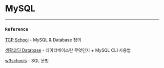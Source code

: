 # MySQL
___
### `Reference`

[TCP School][link] - MySQL & Database 정의

[link]: http://tcpschool.com/mysql/intro
[생활코딩 Database][link2] - 데이터베이스란 무엇인지 + MySQL CLI 사용법

[link2]: https://opentutorials.org/course/3161

[w3schools][link3] - SQL 문법

[link3]: https://www.w3schools.com/sql/default.asp